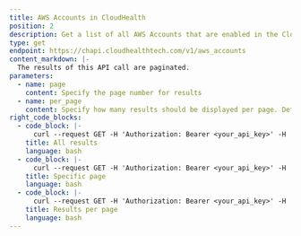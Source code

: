 ```yaml
---
title: AWS Accounts in CloudHealth
position: 2
description: Get a list of all AWS Accounts that are enabled in the CloudHealth Platform.
type: get
endpoint: https://chapi.cloudhealthtech.com/v1/aws_accounts
content_markdown: |-
  The results of this API call are paginated.
parameters:
  - name: page
    content: Specify the page number for results
  - name: per_page
    content: Specify how many results should be displayed per page. Default value is 30.
right_code_blocks:
  - code_block: |-
      curl --request GET -H 'Authorization: Bearer <your_api_key>' -H 'Content-Type: application/json' "https://chapi.cloudhealthtech.com/v1/aws_accounts"
    title: All results
    language: bash
  - code_block: |-
      curl --request GET -H 'Authorization: Bearer <your_api_key>' -H 'Content-Type: application/json' "https://chapi.cloudhealthtech.com/v1/aws_accounts?page=2"
    title: Specific page
    language: bash
  - code_block: |-
      curl --request GET -H 'Authorization: Bearer <your_api_key>' -H 'Content-Type: application/json' "https://chapi.cloudhealthtech.com/v1/aws_accounts?page=3&per_page=100"
    title: Results per page
    language: bash
---
```

